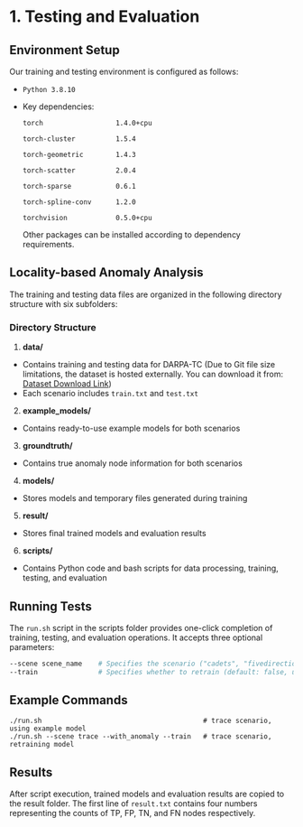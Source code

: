 # 1. Testing and Evaluation

## Environment Setup

Our training and testing environment is configured as follows:
- `Python 3.8.10`

- Key dependencies:
  
  `torch                  1.4.0+cpu`
  
  `torch-cluster          1.5.4`
  
  `torch-geometric        1.4.3`
  
  `torch-scatter          2.0.4`
  
  `torch-sparse           0.6.1`
  
  `torch-spline-conv      1.2.0`
  
  `torchvision            0.5.0+cpu`
  
  Other packages can be installed according to dependency requirements.

## Locality-based Anomaly Analysis

The training and testing data files are organized in the following directory structure with six subfolders:

### Directory Structure

1. **data/**
 - Contains training and testing data for DARPA-TC (Due to Git file size limitations, the dataset is hosted externally. You can download it from: [Dataset Download Link](https://drive.google.com/file/d/13oWnCt1uPHjF5iIfUeNmNFoNByRl1_Qw/view?usp=sharing))
 - Each scenario includes `train.txt` and `test.txt`

2. **example_models/**
 - Contains ready-to-use example models for both scenarios

3. **groundtruth/**
 - Contains true anomaly node information for both scenarios

4. **models/**
 - Stores models and temporary files generated during training

5. **result/**
 - Stores final trained models and evaluation results

6. **scripts/**
 - Contains Python code and bash scripts for data processing, training, testing, and evaluation

## Running Tests

The `run.sh` script in the scripts folder provides one-click completion of training, testing, and evaluation operations. It accepts three optional parameters:

```bash
--scene scene_name    # Specifies the scenario ("cadets", "fivedirections", "theia", or "trace", default: trace)
--train               # Specifies whether to retrain (default: false, uses example models)
```

## Example Commands

```
./run.sh                                        # trace scenario,  using example model
./run.sh --scene trace --with_anomaly --train   # trace scenario,  retraining model
```

## Results

After script execution, trained models and evaluation results are copied to the result folder. The first line of `result.txt` contains four numbers representing the counts of TP, FP, TN, and FN nodes respectively.